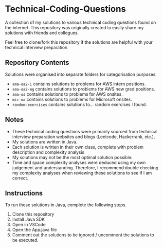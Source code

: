 # Technical-Coding-Questions
A collection of my solutions to various technical coding questions found on the internet. This repository was originally created to easily share my solutions with friends and collegues. 

Feel free to clone/fork this repository if the solutions are helpful with your technical interview preparation.

## Repository Contents
Solutions were organised into separate folders for categorisation purposes:
- ```ama-oa2-i``` contains solutions to problems for AWS intern positions.
- ```ama-oa2-ng``` contains solutions to problems for AWS new grad positions.
- ```ama-os``` contains solutions to problems for AWS onsites.
- ```mic-oa``` contains solutions to problems for Microsoft onsites.
- ```random-exercises``` contains solutions to... random exercises I found.

## Notes
-  These technical coding questions were primarily sourced from technical interview preparation websites and blogs (Leetcode, Hackerrank, etc.).
-  My solutions are written in Java.
-  Each solution is written in their own class, complete with problem description and complexity analysis.
-  My solutions may not be the most optimal solution possible.
-  Time and space complexity analyses were deduced using my own judgement and understanding. Therefore, I recommend double checking my complexity analyses when reviewing these solutions to see if I am correct.

## Instructions
To run these solutions in Java, complete the following steps.
1. Clone this repository
2. Install Java SDK
3. Open in VSCode
4. Open the App.java file
5. Comment out the solutions to be ignored / uncomment the solutions to be executed.